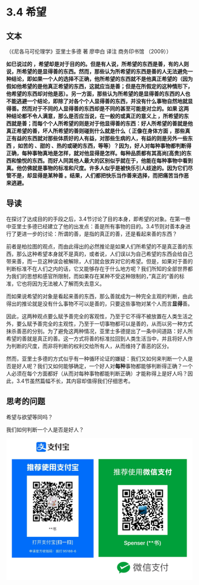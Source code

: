 # 3.4 希望

## 文本

（《尼各马可伦理学》亚里士多德 著 廖申白 译注 商务印书馆 （2009））

**如巳说过的 ，希望却是对于目的的。但是有人说，所希望的东西是善，有的人则说，所希望的是显得善的东西。然而，那些认为所希望的东西是善的人无法避免一种结论，即如果一个人的选择不正确，他所希望的东西就不是他真正希望的（因为假如他希望的是他真正希望的东西，这就应当是善；但是在所假定的这种情形下，他希望的东西却对他是恶）。另一方面，那些认为所希望的是显得善的东西的人也不能逃避一个结论，即除了对各个个人显得善的东西，并没有什么事物自然地就显得善。然而对于不同的人显得善的东西却是不同的甚至可能是对立的。如果 这两种结论都不令人满意，那么是否应当说，在一般的或真正的意义上 ，所希望的东西就是善；而每个个人所希望的则是对于他显得善的东西：好人所希望的善就是他真正希望的善，坏人所希望的善则碰到什么就是什么（ 正像在身体方面 ，那些真正有益的东西就对那些体质好的人有益，对那些生病的人，有益的则是另外一些东西 ，如苦的 、甜的 、热的或硬的东西，等等）？因为，好人对每种事物都判断得正确，每种事物真地是怎样，就对他显得是怎样。每种品质都有其高尚[高贵]的东西和愉悦的东西。而好人同其他人最大的区别似乎就在于，他能在每种事物中看到真。他仿佛就是事物的标准和尺度。许多人似乎是被快乐引人歧途的。因为它们尽管不是，却显得是某种善 。结果，人们都把快乐当作善来选择，而把痛苦当作恶来逃避。**

## 导读

在探讨了达成目的的手段之后，3.4节讨论了目的本身，即希望的对象。在第一卷中亚里士多德已经建立了他的出发点：善是所有事物的目的。3.4节则对善本身进行了更进一步的讨论：所谓的善，是指的真正的善，还是看起来善的东西？

前者是柏拉图的观点，而由此得出的必然推论是如果人们所希望的不是真正善的东西，那么这种希望本身就不是真的，或者说，人们误以为自己希望的东西会给自己带来善，而一旦这种误会被解除，人们就会放弃对它的希望。但是，如果对于善的判断标准不在人们之内的话，它又能够存在于什么地方呢？我们所知的全部世界都为我们的思想和感官所限制，而如果存在某种不受这种限制的，”真正的“善的标准，它也将因为无法被人了解而失去意义。

而如果说希望的对象是看起来善的东西，那么善就成为一种完全主观的判断，由此得出的推论就是没有什么事物不可以是善的，只要这些事物对某个人而言**显得**善。

因此，这两种观点要么赋予善完全的客观性，乃至于它不得不被放置在人类生活之外，要么赋予善完全的主观性，乃至于一切事物都可以是善的，从而以另一种方式抹杀善恶的分别。为了避免这两种情况，亚里士多德提出了一条中间道路：好人所希望的善就是真正的善。这一方式将善的标准拉回到人类生活当中，并且将好人作为判断的尺度，而非将判断的权利交给所有人，从而维持了善恶的区分。

然而，亚里士多德的方式似乎有一种循环论证的嫌疑：我们又如何来判断一个人是否是好人呢？我们又如何能够确定，一个好人对**每种**事物都能够判断得正确？一个人必须在每个方面都好（从而对每种事物都能判断正确）才能称得上是好人吗？因此，3.4节虽然篇幅不长，其内容却值得我们仔细思考。

## 思考的问题

希望与欲望等同吗？

我们如何判断一个人是否是好人？

![](../.gitbook/assets/qr.png)

